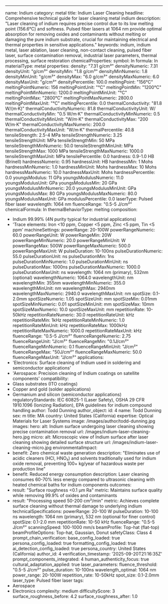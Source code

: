 ---
name: Indium
category: metal
title: Indium Laser Cleaning
headline: Comprehensive technical guide for laser cleaning metal indium
description: "Laser cleaning of indium requires precise control due to its low melting point (156.6°C) and softness. Pulsed fiber lasers at 1064 nm provide optimal absorption for removing oxides and contaminants without melting or damaging the pure indium substrate, crucial for maintaining electrical and thermal properties in sensitive applications."
keywords: indium, indium metal, laser ablation, laser cleaning, non-contact cleaning,
  pulsed fiber laser, surface contamination removal, industrial laser parameters,
  thermal processing, surface restoration
chemicalProperties:
  symbol: In
  formula: In
  materialType: metal
properties:
  density: "7.31 g/cm³"
  densityNumeric: 7.31
  densityUnit: "g/cm³"
  densityMin: "1.8 g/cm³"
  densityMinNumeric: 1.8
  densityMinUnit: "g/cm³"
  densityMax: "6.0 g/cm³"
  densityMaxNumeric: 6.0
  densityMaxUnit: "g/cm³"
  densityPercentile: 100.0
  meltingPoint: "156°C"
  meltingPointNumeric: 156
  meltingPointUnit: "°C"
  meltingPointMin: "1200°C"
  meltingPointMinNumeric: 1200.0
  meltingPointMinUnit: "°C"
  meltingPointMax: "2800°C"
  meltingPointMaxNumeric: 2800.0
  meltingPointMaxUnit: "°C"
  meltingPercentile: 0.0
  thermalConductivity: "81.8 W/(m·K)"
  thermalConductivityNumeric: 81.8
  thermalConductivityUnit: W/
  thermalConductivityMin: "0.5 W/m·K"
  thermalConductivityMinNumeric: 0.5
  thermalConductivityMinUnit: "W/m·K"
  thermalConductivityMax: "200 W/m·K"
  thermalConductivityMaxNumeric: 200.0
  thermalConductivityMaxUnit: "W/m·K"
  thermalPercentile: 40.8
  tensileStrength: 2.5-4 MPa
  tensileStrengthNumeric: 3.25
  tensileStrengthUnit: MPa
  tensileStrengthMin: 50 MPa
  tensileStrengthMinNumeric: 50.0
  tensileStrengthMinUnit: MPa
  tensileStrengthMax: 1000 MPa
  tensileStrengthMaxNumeric: 1000.0
  tensileStrengthMaxUnit: MPa
  tensilePercentile: 0.0
  hardness: 0.9-1.0 HB (Brinell)
  hardnessNumeric: 0.95
  hardnessUnit: HB
  hardnessMin: 1 Mohs
  hardnessMinNumeric: 1.0
  hardnessMinUnit: Mohs
  hardnessMax: 10 Mohs
  hardnessMaxNumeric: 10.0
  hardnessMaxUnit: Mohs
  hardnessPercentile: 0.0
  youngsModulus: 11 GPa
  youngsModulusNumeric: 11.0
  youngsModulusUnit: GPa
  youngsModulusMin: 20 GPa
  youngsModulusMinNumeric: 20.0
  youngsModulusMinUnit: GPa
  youngsModulusMax: 80 GPa
  youngsModulusMaxNumeric: 80.0
  youngsModulusMaxUnit: GPa
  modulusPercentile: 0.0
  laserType: Pulsed fiber laser
  wavelength: 1064 nm
  fluenceRange: "0.5-5 J/cm²"
  chemicalFormula: In
  thermalBehaviorType: melting
composition:
- Indium 99.99% (4N purity typical for industrial applications)
- 'Trace elements: Iron <10 ppm, Copper <5 ppm, Zinc <5 ppm, Tin <5 ppm'
machineSettings:
  powerRange: 20-100W
  powerRangeNumeric: 60.0
  powerRangeUnit: W
  powerRangeMin: 20W
  powerRangeMinNumeric: 20.0
  powerRangeMinUnit: W
  powerRangeMax: 500W
  powerRangeMaxNumeric: 500.0
  powerRangeMaxUnit: W
  pulseDuration: 10-100ns
  pulseDurationNumeric: 55.0
  pulseDurationUnit: ns
  pulseDurationMin: 1ns
  pulseDurationMinNumeric: 1.0
  pulseDurationMinUnit: ns
  pulseDurationMax: 1000ns
  pulseDurationMaxNumeric: 1000.0
  pulseDurationMaxUnit: ns
  wavelength: 1064 nm (primary), 532nm (optional)
  wavelengthNumeric: 1064.0
  wavelengthUnit: nm
  wavelengthMin: 355nm
  wavelengthMinNumeric: 355.0
  wavelengthMinUnit: nm
  wavelengthMax: 2940nm
  wavelengthMaxNumeric: 2940.0
  wavelengthMaxUnit: nm
  spotSize: 0.1-2.0mm
  spotSizeNumeric: 1.05
  spotSizeUnit: mm
  spotSizeMin: 0.01mm
  spotSizeMinNumeric: 0.01
  spotSizeMinUnit: mm
  spotSizeMax: 10mm
  spotSizeMaxNumeric: 10.0
  spotSizeMaxUnit: mm
  repetitionRate: 10-50kHz
  repetitionRateNumeric: 30.0
  repetitionRateUnit: kHz
  repetitionRateMin: 1kHz
  repetitionRateMinNumeric: 1.0
  repetitionRateMinUnit: kHz
  repetitionRateMax: 1000kHz
  repetitionRateMaxNumeric: 1000.0
  repetitionRateMaxUnit: kHz
  fluenceRange: "0.5-5 J/cm²"
  fluenceRangeNumeric: 2.75
  fluenceRangeUnit: "J/cm²"
  fluenceRangeMin: "0.1J/cm²"
  fluenceRangeMinNumeric: 0.1
  fluenceRangeMinUnit: "J/cm²"
  fluenceRangeMax: "50J/cm²"
  fluenceRangeMaxNumeric: 50.0
  fluenceRangeMaxUnit: "J/cm²"
applications:
- 'Electronics: Surface cleaning of Indium used in soldering and semiconductor applications'
- 'Aerospace: Precision cleaning of Indium coatings on satellite components'
compatibility:
- Glass substrates (ITO coatings)
- Copper and gold (solder applications)
- Germanium and silicon (semiconductor applications)
regulatoryStandards: IEC 60825-1 (Laser Safety), OSHA 29 CFR 1910.1096 (Ionizing Radiation),
  EPA guidelines for indium compound handling
author: Todd Dunning
author_object:
  id: 4
  name: Todd Dunning
  sex: m
  title: MA
  country: United States (California)
  expertise: Optical Materials for Laser Systems
  image: /images/author/todd-dunning.jpg
images:
  hero:
    alt: Indium surface undergoing laser cleaning showing precise contamination removal
    url: /images/indium-laser-cleaning-hero.jpg
  micro:
    alt: Microscopic view of Indium surface after laser cleaning showing detailed
      surface structure
    url: /images/indium-laser-cleaning-micro.jpg
environmentalImpact:
- benefit: Zero chemical waste generation
  description: "Eliminates use of acidic cleaners (HCl, HNO₃) and solvents traditionally used for indium oxide removal, preventing 100+ kg/year of hazardous waste per production line"
- benefit: Reduced energy consumption
  description: Laser cleaning consumes 60-70% less energy compared to ultrasonic cleaning
    with heated chemical baths for indium components
outcomes:
- result: "Surface roughness <0.1 μm Ra"
  metric: Maintains surface quality while removing 99.9% of oxides and contaminants
- result: "Processing speed 50-200 cm²/min"
  metric: Achieves complete surface cleaning without thermal damage to underlying
    indium
technicalSpecifications:
  powerRange: 20-100 W
  pulseDuration: 10-100 ns
  wavelength: 1064 nm (primary), 532 nm (optional for finer control)
  spotSize: 0.1-2.0 mm
  repetitionRate: 10-50 kHz
  fluenceRange: "0.5-5 J/cm²"
  scanningSpeed: 100-1000 mm/s
  beamProfile: Top-hat (flat-top)
  beamProfileOptions: Top-hat, Gaussian, Donut
  safetyClass: Class 4
prompt_chain_verification:
  base_config_loaded: true
  persona_config_loaded: true
  formatting_config_loaded: true
  ai_detection_config_loaded: true
  persona_country: United States (California)
  author_id: 4
  verification_timestamp: '2025-09-20T21:16:35Z'
  prompt_components_integrated: 4
  human_authenticity_focus: true
  cultural_adaptation_applied: true
laser_parameters:
  fluence_threshold: "0.5-5 J/cm²"
  pulse_duration: 10-100ns
  wavelength_optimal: 1064 nm
  power_range: 20-100W
  repetition_rate: 10-50kHz
  spot_size: 0.1-2.0mm
  laser_type: Pulsed fiber laser
tags:
- Aerospace
- Electronics
complexity: medium
difficultyScore: 3
surface_roughness_before: 4.2
surface_roughness_after: 1.0
